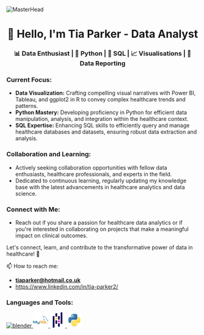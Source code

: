 ![MasterHead](https://www.smu.edu/-/media/Site/Cox/online-programs/blog/featured-images/graphical-representation-future-analytics.jpeg)
<h1 align="center">👋 Hello, I'm Tia Parker - Data Analyst </h1>
<h3 align="center">📊 Data Enthusiast | 🐍 Python | 💾 SQL | 📈 Visualisations | 📖 Data Reporting </h3>


### Current Focus:
- **Data Visualization:** Crafting compelling visual narratives with Power BI, Tableau, and ggplot2 in R to convey complex healthcare trends and patterns.
- **Python Mastery:** Developing proficiency in Python for efficient data manipulation, analysis, and integration within the healthcare context.
- **SQL Expertise:** Enhancing SQL skills to efficiently query and manage healthcare databases and datasets, ensuring robust data extraction and analysis.

### Collaboration and Learning:
- Actively seeking collaboration opportunities with fellow data enthusiasts, healthcare professionals, and experts in the field.
- Dedicated to continuous learning, regularly updating my knowledge base with the latest advancements in healthcare analytics and data science.

### Connect with Me:
- Reach out if you share a passion for healthcare data analytics or if you're interested in collaborating on projects that make a meaningful impact on clinical outcomes.

Let's connect, learn, and contribute to the transformative power of data in healthcare! 🌟

📫 How to reach me:
-  **tiaparker@hotmail.co.uk**
-  https://www.linkedin.com/in/tia-parker2/
<p align="left">
</p>

<h3 align="left">Languages and Tools:</h3>
<p align="left"> <a href="https://www.blender.org/" target="_blank" rel="noreferrer"> <img src="https://download.blender.org/branding/community/blender_community_badge_white.svg" alt="blender" width="40" height="40"/> </a> <a href="https://www.mysql.com/" target="_blank" rel="noreferrer"> <img src="https://raw.githubusercontent.com/devicons/devicon/master/icons/mysql/mysql-original-wordmark.svg" alt="mysql" width="40" height="40"/> </a> <a href="https://pandas.pydata.org/" target="_blank" rel="noreferrer"> <img src="https://raw.githubusercontent.com/devicons/devicon/2ae2a900d2f041da66e950e4d48052658d850630/icons/pandas/pandas-original.svg" alt="pandas" width="40" height="40"/> </a> <a href="https://www.python.org" target="_blank" rel="noreferrer"> <img src="https://raw.githubusercontent.com/devicons/devicon/master/icons/python/python-original.svg" alt="python" width="40" height="40"/> </a> </p>

